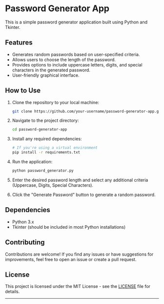 # Password Generator App

This is a simple password generator application built using Python and Tkinter.

## Features

- Generates random passwords based on user-specified criteria.
- Allows users to choose the length of the password.
- Provides options to include uppercase letters, digits, and special characters in the generated password.
- User-friendly graphical interface.

## How to Use

1. Clone the repository to your local machine:

   ```bash
   git clone https://github.com/your-username/password-generator-app.git
   ```

2. Navigate to the project directory:

   ```bash
   cd password-generator-app
   ```

3. Install any required dependencies:

   ```bash
   # If you're using a virtual environment
   pip install -r requirements.txt
   ```

4. Run the application:

   ```bash
   python password_generator.py
   ```

5. Enter the desired password length and select any additional criteria (Uppercase, Digits, Special Characters).

6. Click the "Generate Password" button to generate a random password.

## Dependencies

- Python 3.x
- Tkinter (should be included in most Python installations)

## Contributing

Contributions are welcome! If you find any issues or have suggestions for improvements, feel free to open an issue or create a pull request.

## License

This project is licensed under the MIT License - see the [LICENSE](LICENSE) file for details.

---
